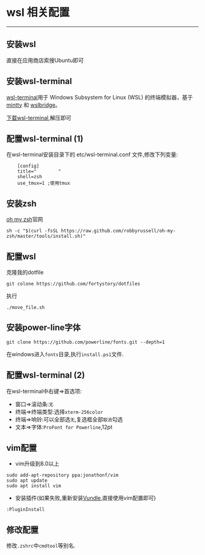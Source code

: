 # wsl 相关配置

----------------------

## 安装wsl
	
直接在应用商店索搜Ubuntu即可

## 安装wsl-terminal

[wsl-terminal](https://goreliu.github.io/wsl-terminal/README.zh_CN.html)用于 Windows Subsystem for Linux (WSL) 的终端模拟器，基于 [mintty](http://mintty.github.io/) 和 [wslbridge](https://github.com/rprichard/wslbridge)。

[下载wsl-terminal](https://github.com/goreliu/wsl-terminal/releases),解压即可

## 配置wsl-terminal (1)

在wsl-terminal安装目录下的 etc/wsl-terminal.conf 文件,修改下列变量:

```
	[config]
	title="        "
	shell=zsh
	use_tmux=1 ;使用tmux
```


## 安装zsh

[oh my zsh](http://ohmyz.sh/)官网
	
```
sh -c "$(curl -fsSL https://raw.github.com/robbyrussell/oh-my-zsh/master/tools/install.sh)"
```


## 配置wsl

克隆我的dotfile
```
git colone https://github.com/fortystory/dotfiles
```

执行

```
./move_file.sh
```

## 安装power-line字体

```
git clone https://github.com/powerline/fonts.git --depth=1
```

在windows进入`fonts`目录,执行`install.ps1`文件.

## 配置wsl-terminal (2)

在wsl-terminal中右键=>首选项:
- 窗口=>滚动条:`无`
- 终端=>终端类型:选择`xterm-256color`
- 终端=>响铃:可以全部选`无`,复选框全部`取消`勾选
- 文本=>字体:`ProFont for Powerline`,12pt

## vim配置

- vim升级到8.0以上
```
sudo add-apt-repository ppa:jonathonf/vim
sudo apt update
sudo apt install vim
```

- 安装插件(如果失败,重新安装[Vundle](https://github.com/VundleVim/Vundle.vim),直接使用vim配置即可)
```
:PluginInstall
```

## 修改配置

修改`.zshrc`中`cmdtool`等别名.
